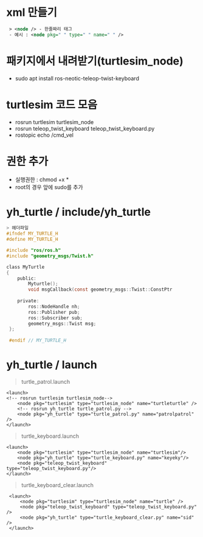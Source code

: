 # xml 만들기

```xml
 > <node /> - 한줄짜리 태그
 - 예시 : <node pkg=" " type=" " name=" " />
```

# 패키지에서 내려받기(turtlesim_node)
- sudo apt install ros-neotic-teleop-twist-keyboard

# turtlesim 코드 모음
- rosrun turtlesim turtlesim_node
- rosrun teleop_twist_keyboard teleop_twist_keyboard.py
- rostopic echo /cmd_vel

# 권한 추가
- 실행권한 : chmod +x *
- root의 경우 앞에 sudo를 추가

# yh_turtle / include/yh_turtle

```C
> 헤더파일
#ifndef MY_TURTLE_H
#define MY_TURTLE_H

#include "ros/ros.h"
#include "geometry_msgs/Twist.h"

class MyTurtle
{
    public:
        Myturtle();
        void msgCallback(const geometry_msgs::Twist::ConstPtr
        
    private:
        ros::NodeHandle nh;
        ros::Publisher pub;
        ros::Subscriber sub;
        geometry_msgs::Twist msg;
 };
 
 #endif // MY_TURTLE_H
 ```
 
 # yh_turtle / launch
 
> turtle_patrol.launch
 ```
 <launch>
 <!-- rosrun turtlesim turtlesim_node-->
     <node pkg="turtlesim" type="turtlesim_node" name="turtleturtle" />
     <!-- rosrun yh_turtle turtle_patrol.py -->
     <node pkg="yh_turtle" type="turtle_patrol.py" name="patrolpatrol" />
 </launch>
 ```
 
> turtle_keyboard.launch
 ```
 <launch>
     <node pkg="turtlesim" type="turtlesim_node" name="turtlesim"/>
     <node pkg="yh_turtle" type="turtle_keyboard.py" name="keyeky"/>
     <node pkg="teleop_twist_keyboard" type="teleop_twist_keyboard.py"/>
 </launch>
 ```
 
> turtle_keyboard_clear.launch
```
 <launch>
     <node pkg="turtlesim" type="turtlesim_node" name="turtle" />
     <node pkg="teleop_twist_keyboard" type="teleop_twist_keyboard.py" />
     <node pkg="yh_turtle" type="turtle_keyboard_clear.py" name="sid" />
 </launch>
```

 
 
